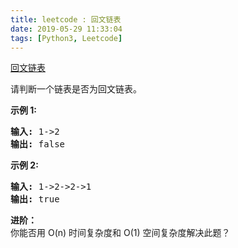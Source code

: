 ```yaml
---
title: leetcode : 回文链表
date: 2019-05-29 11:33:04
tags: [Python3, Leetcode]
---
```


[回文链表](https://leetcode-cn.com/problems/palindrome-linked-list/)

<p>请判断一个链表是否为回文链表。</p>

<!-- more -->

<p><strong>示例 1:</strong></p>

<pre><strong>输入:</strong> 1-&gt;2
<strong>输出:</strong> false</pre>

<p><strong>示例 2:</strong></p>

<pre><strong>输入:</strong> 1-&gt;2-&gt;2-&gt;1
<strong>输出:</strong> true
</pre>

<p><strong>进阶：</strong><br>
你能否用&nbsp;O(n) 时间复杂度和 O(1) 空间复杂度解决此题？</p>
